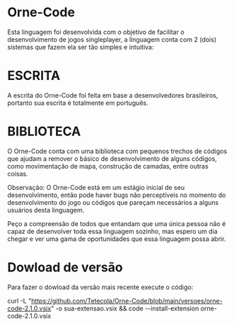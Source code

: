 # Orne-Code

Esta linguagem foi desenvolvida com o objetivo de facilitar o desenvolvimento de jogos singleplayer, a linguagem conta com 2 (dois) sistemas que fazem ela ser tão simples e intuitiva:

# ESCRITA

A escrita do Orne-Code foi feita em base a desenvolvedores brasileiros, portanto sua escrita é totalmente em português.

# BIBLIOTECA

O Orne-Code conta com uma biblioteca com pequenos trechos de códigos que ajudam a remover o básico de desenvolvimento de alguns códigos, como movimentação de mapa, construção de camadas, entre outras coisas.

Observação: O Orne-Code está em um estágio inicial de seu desenvolvimento, então pode haver bugs não perceptíveis no momento do desenvolvimento do jogo ou códigos que pareçam necessários a alguns usuários desta linguagem.

Peço a compreensão de todos que entandam que uma única pessoa não é capaz de desenvolver toda essa linguagem sozinho, mas espero um dia chegar e ver uma gama de oportunidades que essa linguagem possa abrir.



# Dowload de versão

Para fazer o dowload da versão mais recente execute o código:

curl -L "https://github.com/Tetecola/Orne-Code/blob/main/versoes/orne-code-2.1.0.vsix" -o sua-extensao.vsix && code --install-extension orne-code-2.1.0.vsix
